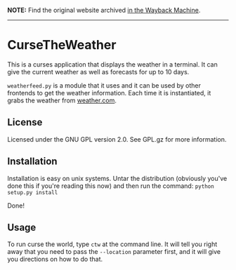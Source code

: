 **NOTE:** Find the original website archived [in the Wayback Machine][1].

---

# CurseTheWeather

This is a curses application that displays the weather in a terminal. It can give
the current weather as well as forecasts for up to 10 days.

``weatherfeed.py`` is a module that it uses and it can be used by other frontends
to get the weather information. Each time it is instantiated, it grabs the
weather from [weather.com][2].

## License

Licensed under the GNU GPL version 2.0. See GPL.gz for more information.

## Installation

Installation is easy on unix systems. Untar the distribution (obviously
you've done this if you're reading this now) and then run the command:
``python setup.py install``

Done!

## Usage

To run curse the world, type ``ctw`` at the command line.  It will tell you
right away that you need to pass the ``--location`` parameter first, and it will
give you directions on how to do that.

[1]: http://web.archive.org/web/20120715025016/http://opensource.hld.ca/trac.cgi/wiki/CurseTheWeather
[2]: http://www.weather.com/

